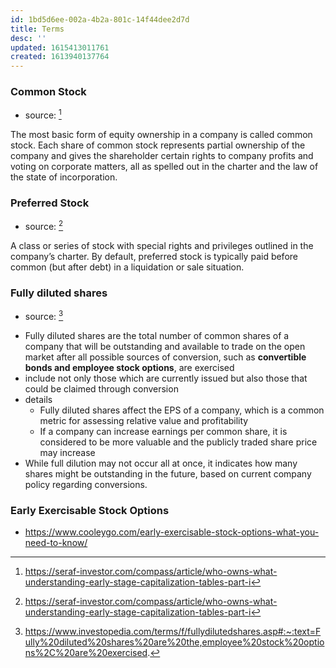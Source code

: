```yaml
---
id: 1bd5d6ee-002a-4b2a-801c-14f44dee2d7d
title: Terms
desc: ''
updated: 1615413011761
created: 1613940137764
---
```


### Common Stock
- source: [^cs]
<!-- -->

[^cs]: https://seraf-investor.com/compass/article/who-owns-what-understanding-early-stage-capitalization-tables-part-i

The most basic form of equity ownership in a company is called common stock. Each share of common stock represents partial ownership of the company and gives the shareholder certain rights to company profits and voting on corporate matters, all as spelled out in the charter and the law of the state of incorporation.


### Preferred Stock 
- source: [^ps]
<!-- -->

[^ps]: https://seraf-investor.com/compass/article/who-owns-what-understanding-early-stage-capitalization-tables-part-i

A class or series of stock with special rights and privileges outlined in the company’s charter. By default, preferred stock is typically paid before common (but after debt) in a liquidation or sale situation.



### Fully diluted shares
- source: [^1]
<!-- -->


- Fully diluted shares are the total number of common shares of a company that will be outstanding and available to trade on the open market after all possible sources of conversion, such as **convertible bonds and employee stock options**, are exercised
-  include not only those which are currently issued but also those that could be claimed through conversion
- details
    - Fully diluted shares affect the EPS of a company, which is a common metric for assessing relative value and profitability
    - If a company can increase earnings per common share, it is considered to be more valuable and the publicly traded share price may increase
- While full dilution may not occur all at once, it indicates how many shares might be outstanding in the future, based on current company policy regarding conversions.

[^1]: https://www.investopedia.com/terms/f/fullydilutedshares.asp#:~:text=Fully%20diluted%20shares%20are%20the,employee%20stock%20options%2C%20are%20exercised.

### Early Exercisable Stock Options
- https://www.cooleygo.com/early-exercisable-stock-options-what-you-need-to-know/